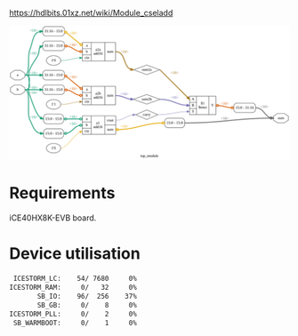 https://hdlbits.01xz.net/wiki/Module_cseladd

![](diagram.svg)

# Requirements

iCE40HX8K-EVB board.

# Device utilisation

```
 ICESTORM_LC:    54/ 7680     0%
ICESTORM_RAM:     0/   32     0%
       SB_IO:    96/  256    37%
       SB_GB:     0/    8     0%
ICESTORM_PLL:     0/    2     0%
 SB_WARMBOOT:     0/    1     0%
```